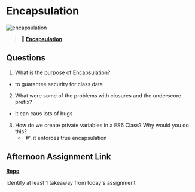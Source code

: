 # Encapsulation

![encapsulation](https://bcw.blob.core.windows.net/public/img/journals/5838157482080222)

> **📖 [Encapsulation](https://codeworksacademy.com/fs-student-guide/resources/wk3/02-Encapsulation)**

## Questions

1. What is the purpose of Encapsulation?
- to guarantee security for class data
2. What were some of the problems with closures and the underscore prefix?
- it can caus lots of bugs
3. How do we create private variables in a ES6 Class? Why would you do this?
    - '#', it enforces true encapsulation
## Afternoon Assignment Link

**[Repo](https://github.com/BrysonBloom/game-night)**

Identify at least 1 takeaway from today's assignment
